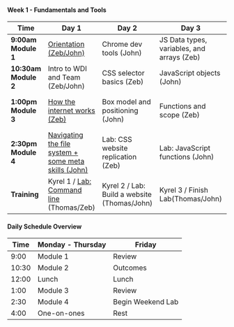 #### Week 1 - Fundamentals and Tools

 Time | Day 1 |                     Day 2                                       | Day 3                                                         | Day 4                                                | Day  5                                    |
----- | -------- | --------------------------------                         | ------------------------------------                  | ------------------------------------     | ---------------------------------------   |
 **9:00am Module 1** | [Orientation (Zeb/John)][1-1A] | Chrome dev tools (John) | JS Data types, variables, and arrays (Zeb) |  Mastering control flow (John)  | Review  
 **10:30am Module 2** | Intro to WDI and Team (Zeb/John) | CSS selector basics (Zeb) | JavaScript objects (John) | Debugging in JavaScript (Zeb) | Outcomes  
 **1:00pm Module 3** | [How the internet works (Zeb)][1-1C] | Box model and positioning (John) | Functions and scope (Zeb) | DOM manipulation and events (John) | Review
**2:30pm Module 4** | [Navigating the file system + some meta skills (John)][1-1D] | Lab: CSS website replication (Zeb) | Lab: JavaScript functions (John) | Lab: DOM manipulation LoTR (Zeb) | Lab: Tic-Tac-Toe (John)      
**Training** | Kyrel 1 / [Lab: Command line][1-1E] (Thomas/Zeb) | Kyrel 2 / Lab: Build a website (Thomas/John) | Kyrel 3 / Finish Lab(Thomas/John)  | Kyrel 4 / Finish Lab (Thomas/Zeb) |  Kyrel 5 / Finish Lab  

[1-1A]: https://github.com/den-wdi-1/orientation "Orientation"
[1-1C]: https://github.com/den-wdi-1/how-the-internet-works "How the Internet Works"
[1-1D]: https://github.com/den-wdi-1/terminal-basics-navigating-the-filesystem/
[1-1E]: https://github.com/den-wdi-1/command-line-lab/ "Lab: Command Line"
<!--  Fill in these as we go

[1-2A]: https://github.com/sf-wdi-29/chrome-dev-tools "Chrome Dev Tools"
[1-2B]: https://github.com/sf-wdi-29/css-selector-basics "CSS Selector Basics"
[1-2C]: https://github.com/sf-wdi-29/css-box-model-and-positioning "Box Model and Positioning"
[1-2D]: https://github.com/sf-wdi-29/m4-CSS-lab "Lab: CSS website replication"
[1-2E]: https://github.com/sf-wdi-29/build-a-website "Lab: Build a website"

[1-3A]: https://github.com/sf-wdi-29/js-data-types "Data types, Variables and Arrays"
[1-3B]: https://github.com/sf-wdi-29/js-objects "JavaScript Objects"
[1-3C]: https://github.com/sf-wdi-29/js-functions-and-scope "Functions and Scope"
[1-3D]: https://github.com/sf-wdi-29/js-functions-lab "Lab: JavaScript functions"
[1-3E]: https://vimeo.com/36579366 "Inventing on Principle, Bret Victor"

[1-4A]: https://github.com/sf-wdi-29/control-flow "Mastering Control Flow"
[1-4B]: https://github.com/sf-wdi-29/debugging-javascript "Debugging in JS"
[1-4C]: https://github.com/sf-wdi-29/dom-manipulation-and-events "DOM Manipulation & Events"
[1-4D]: https://github.com/sf-wdi-29/dom-manipulation-lotr-lab "Lab: DOM Manipulation LoTR"
[1-4E]: https://github.com/sf-wdi-29/tic-tac-toe "Lab: Tic-Tac-Toe"
[1-4F]: https://github.com/sf-wdi-29/questions-in-a-hat/blob/master/week-01.md "questions in a hat"
-->

#### Daily Schedule Overview

Time  | Monday - Thursday  | Friday
----- | ------------------ | -----  
9:00  | Module 1           | Review
10:30 | Module 2           | Outcomes
12:00 | Lunch              | Lunch
1:00  | Module 3           | Review
2:30  | Module 4           | Begin Weekend Lab
4:00  | One-on-ones        | Rest
